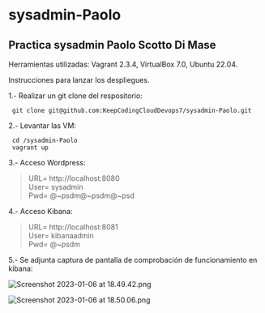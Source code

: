 # sysadmin-Paolo
<h2>Practica sysadmin Paolo Scotto Di Mase</h2>


Herramientas utilizadas: Vagrant 2.3.4, VirtualBox 7.0, Ubuntu 22.04.  

Instrucciones para lanzar los despliegues.

1.- Realizar un git clone del respositorio:  
   
     git clone git@github.com:KeepCodingCloudDevops7/sysadmin-Paolo.git
	
2.- Levantar las VM:
	 
     cd /sysadmin-Paolo
     vagrant up

3.- Acceso Wordpress:
> URL= http://localhost:8080  
  User= sysadmin  
  Pwd= @~psdm@~psdm@~psd  

4.- Acceso Kibana:
> URL= http://localhost:8081  
  User= kibanaadmin  
  Pwd= @~psdm   

5.- Se adjunta captura de pantalla de comprobación de funcionamiento en kibana:  

![Screenshot 2023-01-06 at 18.49.42.png](https://user-images.githubusercontent.com/118285718/211083926-0bc28535-3d94-44e0-8e9c-f3d69495bcc6.png)  

![Screenshot 2023-01-06 at 18.50.06.png](https://user-images.githubusercontent.com/118285718/211084150-bbe10ffa-02cc-48db-a405-b3f2a9525693.png)




